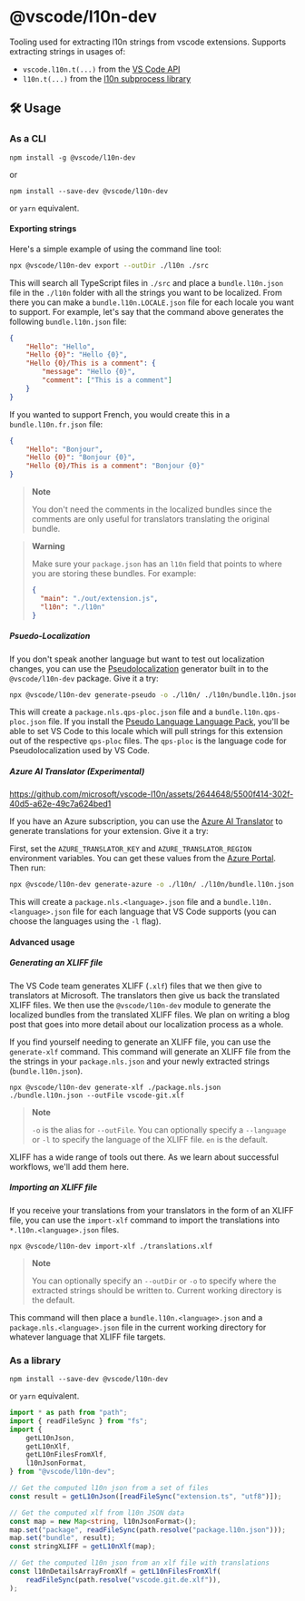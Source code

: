 # @vscode/l10n-dev

Tooling used for extracting l10n strings from vscode extensions. Supports
extracting strings in usages of:

-   `vscode.l10n.t(...)` from the
    [VS Code API](https://code.visualstudio.com/api/references/vscode-api#l10n)
-   `l10n.t(...)` from the
    [l10n subprocess library](https://github.com/microsoft/vscode-l10n/tree/main/l10n)

## 🛠️ Usage

### As a CLI

```
npm install -g @vscode/l10n-dev
```

or

```
npm install --save-dev @vscode/l10n-dev
```

or `yarn` equivalent.

#### Exporting strings

Here's a simple example of using the command line tool:

```sh
npx @vscode/l10n-dev export --outDir ./l10n ./src
```

This will search all TypeScript files in `./src` and place a `bundle.l10n.json`
file in the `./l10n` folder with all the strings you want to be localized. From
there you can make a `bundle.l10n.LOCALE.json` file for each locale you want to
support. For example, let's say that the command above generates the following
`bundle.l10n.json` file:

```json
{
	"Hello": "Hello",
	"Hello {0}": "Hello {0}",
	"Hello {0}/This is a comment": {
		"message": "Hello {0}",
		"comment": ["This is a comment"]
	}
}
```

If you wanted to support French, you would create this in a
`bundle.l10n.fr.json` file:

```json
{
	"Hello": "Bonjour",
	"Hello {0}": "Bonjour {0}",
	"Hello {0}/This is a comment": "Bonjour {0}"
}
```

> **Note**
>
> You don't need the comments in the localized bundles since the comments are
> only useful for translators translating the original bundle.

> **Warning**
>
> Make sure your `package.json` has an `l10n` field that points to where you are
> storing these bundles. For example:
>
> ```json
> {
> 	"main": "./out/extension.js",
> 	"l10n": "./l10n"
> }
> ```

##### Psuedo-Localization

If you don't speak another language but want to test out localization changes,
you can use the
[Pseudolocalization](https://en.wikipedia.org/wiki/Pseudolocalization) generator
built in to the `@vscode/l10n-dev` package. Give it a try:

```sh
npx @vscode/l10n-dev generate-pseudo -o ./l10n/ ./l10n/bundle.l10n.json ./package.nls.json
```

This will create a `package.nls.qps-ploc.json` file and a
`bundle.l10n.qps-ploc.json` file. If you install the
[Pseudo Language Language Pack](https://marketplace.visualstudio.com/items?itemName=MS-CEINTL.vscode-language-pack-qps-ploc),
you'll be able to set VS Code to this locale which will pull strings for this
extension out of the respective `qps-ploc` files. The `qps-ploc` is the language
code for Pseudolocalization used by VS Code.

##### Azure AI Translator (Experimental)

https://github.com/microsoft/vscode-l10n/assets/2644648/5500f414-302f-40d5-a62e-49c7a624bed1

If you have an Azure subscription, you can use the
[Azure AI Translator](https://azure.microsoft.com/en-us/services/cognitive-services/translator-text-api/)
to generate translations for your extension. Give it a try:

First, set the `AZURE_TRANSLATOR_KEY` and `AZURE_TRANSLATOR_REGION` environment
variables. You can get these values from the
[Azure Portal](https://portal.azure.com/). Then run:

```sh
npx @vscode/l10n-dev generate-azure -o ./l10n/ ./l10n/bundle.l10n.json ./package.nls.json
```

This will create a `package.nls.<language>.json` file and a
`bundle.l10n.<language>.json` file for each language that VS Code supports (you
can choose the languages using the `-l` flag).

#### Advanced usage

##### Generating an XLIFF file

The VS Code team generates XLIFF (`.xlf`) files that we then give to translators
at Microsoft. The translators then give us back the translated XLIFF files. We
then use the `@vscode/l10n-dev` module to generate the localized bundles from
the translated XLIFF files. We plan on writing a blog post that goes into more
detail about our localization process as a whole.

If you find yourself needing to generate an XLIFF file, you can use the
`generate-xlf` command. This command will generate an XLIFF file from the the
strings in your `package.nls.json` and your newly extracted strings
(`bundle.l10n.json`).

```
npx @vscode/l10n-dev generate-xlf ./package.nls.json ./bundle.l10n.json --outFile vscode-git.xlf
```

> **Note**
>
> `-o` is the alias for `--outFile`. You can optionally specify a `--language`
> or `-l` to specify the language of the XLIFF file. `en` is the default.

XLIFF has a wide range of tools out there. As we learn about successful
workflows, we'll add them here.

##### Importing an XLIFF file

If you receive your translations from your translators in the form of an XLIFF
file, you can use the `import-xlf` command to import the translations into
`*.l10n.<language>.json` files.

```
npx @vscode/l10n-dev import-xlf ./translations.xlf
```

> **Note**
>
> You can optionally specify an `--outDir` or `-o` to specify where the
> extracted strings should be written to. Current working directory is the
> default.

This command will then place a `bundle.l10n.<language>.json` and a
`package.nls.<language>.json` file in the current working directory for whatever
language that XLIFF file targets.

### As a library

```
npm install --save-dev @vscode/l10n-dev
```

or `yarn` equivalent.

```typescript
import * as path from "path";
import { readFileSync } from "fs";
import {
	getL10nJson,
	getL10nXlf,
	getL10nFilesFromXlf,
	l10nJsonFormat,
} from "@vscode/l10n-dev";

// Get the computed l10n json from a set of files
const result = getL10nJson([readFileSync("extension.ts", "utf8")]);

// Get the computed xlf from l10n JSON data
const map = new Map<string, l10nJsonFormat>();
map.set("package", readFileSync(path.resolve("package.l10n.json")));
map.set("bundle", result);
const stringXLIFF = getL10nXlf(map);

// Get the computed l10n json from an xlf file with translations
const l10nDetailsArrayFromXlf = getL10nFilesFromXlf(
	readFileSync(path.resolve("vscode.git.de.xlf")),
);
```
